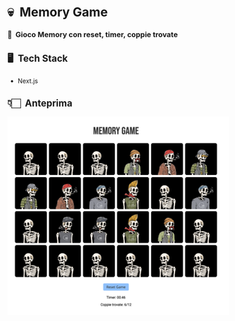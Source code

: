 # 💀 &nbsp;Memory Game
### 🔸 &nbsp;Gioco Memory con reset, timer, coppie trovate
## 🖥️ &nbsp;Tech Stack
### 
- Next.js
## 👇🏻 &nbsp;Anteprima
![Anteprima Immagine](anteprima.png)

